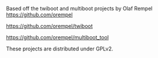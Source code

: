 Based off the twiboot and multiboot projects by Olaf Rempel https://github.com/orempel

https://github.com/orempel/twiboot

https://github.com/orempel/multiboot_tool

These projects are distributed under GPLv2.